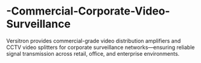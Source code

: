 # -Commercial-Corporate-Video-Surveillance
Versitron provides commercial-grade video distribution amplifiers and CCTV video splitters for corporate surveillance networks—ensuring reliable signal transmission across retail, office, and enterprise environments.

